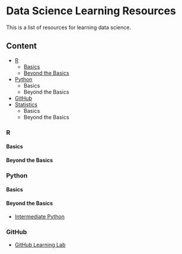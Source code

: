 # Data Science Learning Resources
This is a list of resources for learning data science.

## Content

- [R](#r)
   * [Basics](#basics)
   * [Beyond the Basics](#beyond-the-basics)
- [Python](#python)
  * Basics
  * Beyond the Basics
- [GitHub](#github)
- [Statistics](#statistics)
  * Basics
  * Beyond the Basics

### R 
#### Basics

#### Beyond the Basics

### Python 

#### Basics

#### Beyond the Basics
* [Intermediate Python](https://github.com/yasoob/intermediatePython) 


### GitHub
* [GitHub Learning Lab](https://lab.github.com/)
